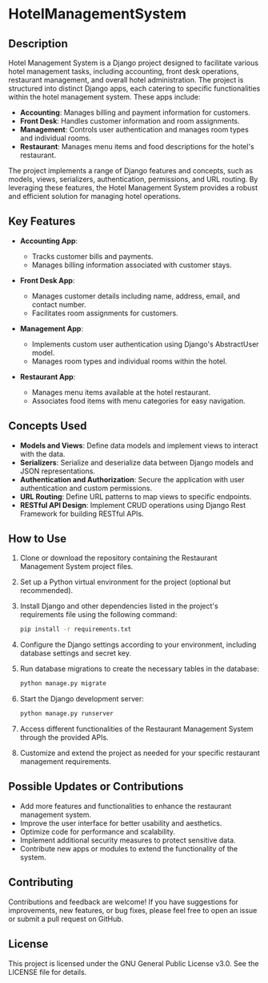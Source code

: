 # HotelManagementSystem

## Description
Hotel Management System is a Django project designed to facilitate various hotel management tasks, including accounting, front desk operations, restaurant management, and overall hotel administration. The project is structured into distinct Django apps, each catering to specific functionalities within the hotel management system. These apps include:

- **Accounting**: Manages billing and payment information for customers.
- **Front Desk**: Handles customer information and room assignments.
- **Management**: Controls user authentication and manages room types and individual rooms.
- **Restaurant**: Manages menu items and food descriptions for the hotel's restaurant.

The project implements a range of Django features and concepts, such as models, views, serializers, authentication, permissions, and URL routing. By leveraging these features, the Hotel Management System provides a robust and efficient solution for managing hotel operations.

## Key Features
- **Accounting App**:
  - Tracks customer bills and payments.
  - Manages billing information associated with customer stays.

- **Front Desk App**:
  - Manages customer details including name, address, email, and contact number.
  - Facilitates room assignments for customers.

- **Management App**:
  - Implements custom user authentication using Django's AbstractUser model.
  - Manages room types and individual rooms within the hotel.

- **Restaurant App**:
  - Manages menu items available at the hotel restaurant.
  - Associates food items with menu categories for easy navigation.

## Concepts Used
- **Models and Views**: Define data models and implement views to interact with the data.
- **Serializers**: Serialize and deserialize data between Django models and JSON representations.
- **Authentication and Authorization**: Secure the application with user authentication and custom permissions.
- **URL Routing**: Define URL patterns to map views to specific endpoints.
- **RESTful API Design**: Implement CRUD operations using Django Rest Framework for building RESTful APIs.

## How to Use

1. Clone or download the repository containing the Restaurant Management System project files.
2. Set up a Python virtual environment for the project (optional but recommended).
3. Install Django and other dependencies listed in the project's requirements file using the following command:

   ```bash
   pip install -r requirements.txt
   ```

4. Configure the Django settings according to your environment, including database settings and secret key.
5. Run database migrations to create the necessary tables in the database:

   ```bash
   python manage.py migrate
   ```

6. Start the Django development server:

   ```bash
   python manage.py runserver
   ```

7. Access different functionalities of the Restaurant Management System through the provided APIs.
8. Customize and extend the project as needed for your specific restaurant management requirements.


## Possible Updates or Contributions
- Add more features and functionalities to enhance the restaurant management system.
- Improve the user interface for better usability and aesthetics.
- Optimize code for performance and scalability.
- Implement additional security measures to protect sensitive data.
- Contribute new apps or modules to extend the functionality of the system.

## Contributing
Contributions and feedback are welcome! If you have suggestions for improvements, new features, or bug fixes, please feel free to open an issue or submit a pull request on GitHub.

## License
This project is licensed under the GNU General Public License v3.0. See the LICENSE file for details.
